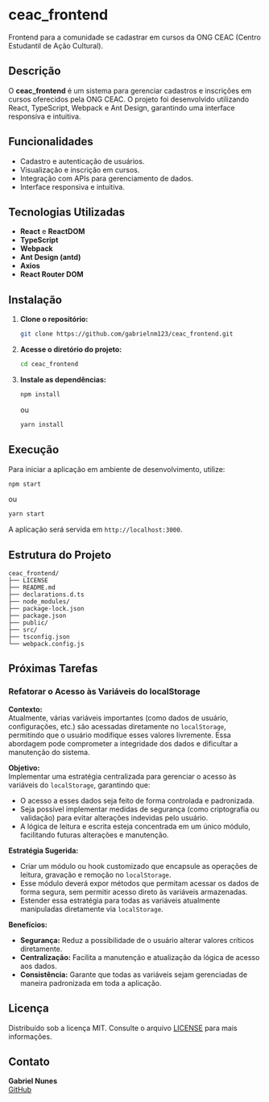 # ceac_frontend

Frontend para a comunidade se cadastrar em cursos da ONG CEAC (Centro Estudantil de Ação Cultural).

## Descrição

O **ceac_frontend** é um sistema para gerenciar cadastros e inscrições em cursos oferecidos pela ONG CEAC. O projeto foi desenvolvido utilizando React, TypeScript, Webpack e Ant Design, garantindo uma interface responsiva e intuitiva.

## Funcionalidades

- Cadastro e autenticação de usuários.
- Visualização e inscrição em cursos.
- Integração com APIs para gerenciamento de dados.
- Interface responsiva e intuitiva.

## Tecnologias Utilizadas

- **React** e **ReactDOM**
- **TypeScript**
- **Webpack**
- **Ant Design (antd)**
- **Axios**
- **React Router DOM**

## Instalação

1. **Clone o repositório:**

   ```bash
   git clone https://github.com/gabrielnm123/ceac_frontend.git
   ```

2. **Acesse o diretório do projeto:**

   ```bash
   cd ceac_frontend
   ```

3. **Instale as dependências:**

   ```bash
   npm install
   ```

   ou

   ```bash
   yarn install
   ```

## Execução

Para iniciar a aplicação em ambiente de desenvolvimento, utilize:

```bash
npm start
```

ou

```bash
yarn start
```

A aplicação será servida em `http://localhost:3000`.

## Estrutura do Projeto

```project structure
ceac_frontend/
├── LICENSE
├── README.md
├── declarations.d.ts
├── node_modules/
├── package-lock.json
├── package.json
├── public/
├── src/
├── tsconfig.json
└── webpack.config.js
```

## Próximas Tarefas

### Refatorar o Acesso às Variáveis do localStorage

**Contexto:**  
Atualmente, várias variáveis importantes (como dados de usuário, configurações, etc.) são acessadas diretamente no `localStorage`, permitindo que o usuário modifique esses valores livremente. Essa abordagem pode comprometer a integridade dos dados e dificultar a manutenção do sistema.

**Objetivo:**  
Implementar uma estratégia centralizada para gerenciar o acesso às variáveis do `localStorage`, garantindo que:

- O acesso a esses dados seja feito de forma controlada e padronizada.
- Seja possível implementar medidas de segurança (como criptografia ou validação) para evitar alterações indevidas pelo usuário.
- A lógica de leitura e escrita esteja concentrada em um único módulo, facilitando futuras alterações e manutenção.

**Estratégia Sugerida:**  

- Criar um módulo ou hook customizado que encapsule as operações de leitura, gravação e remoção no `localStorage`.
- Esse módulo deverá expor métodos que permitam acessar os dados de forma segura, sem permitir acesso direto às variáveis armazenadas.
- Estender essa estratégia para todas as variáveis atualmente manipuladas diretamente via `localStorage`.

**Benefícios:**  

- **Segurança:** Reduz a possibilidade de o usuário alterar valores críticos diretamente.
- **Centralização:** Facilita a manutenção e atualização da lógica de acesso aos dados.
- **Consistência:** Garante que todas as variáveis sejam gerenciadas de maneira padronizada em toda a aplicação.

## Licença

Distribuído sob a licença MIT. Consulte o arquivo [LICENSE](LICENSE) para mais informações.

## Contato

**Gabriel Nunes**  
[GitHub](https://github.com/gabrielnm123)
